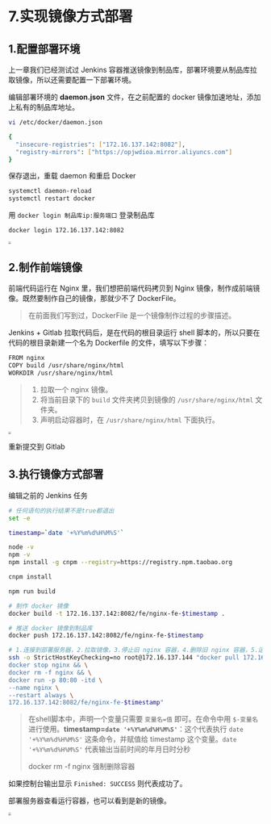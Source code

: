 # 7.实现镜像方式部署



## 1.配置部署环境

上一章我们已经测试过 Jenkins 容器推送镜像到制品库，部署环境要从制品库拉取镜像，所以还需要配置一下部署环境。

编辑部署环境的 **daemon.json** 文件，在之前配置的 docker 镜像加速地址，添加上私有的制品库地址。

```bash
vi /etc/docker/daemon.json
```

```bash
{
  "insecure-registries": ["172.16.137.142:8082"],
  "registry-mirrors": ["https://opjwdioa.mirror.aliyuncs.com"]
}
```

保存退出，重载 daemon 和重启 Docker

```bash
systemctl daemon-reload
systemctl restart docker
```

用 `docker login 制品库ip:服务端口` 登录制品库

```bash
docker login 172.16.137.142:8082
```

<img src="http://qiniu.zwhid.online//uPic/17-07-07-LkfXH6.png" style="zoom:33%;" />



## 2.制作前端镜像

前端代码运行在 Nginx 里，我们想把前端代码拷贝到 Nginx 镜像，制作成前端镜像。既然要制作自己的镜像，那就少不了 DockerFile。

> 在前面我们写到过，DockerFile 是一个镜像制作过程的步骤描述。



Jenkins + Gitlab 拉取代码后，是在代码的根目录运行 shell 脚本的，所以只要在代码的根目录新建一个名为 Dockerfile 的文件，填写以下步骤：

```bash
FROM nginx
COPY build /usr/share/nginx/html
WORKDIR /usr/share/nginx/html
```

> 1. 拉取一个 nginx  镜像。
> 2. 将当前目录下的 `build` 文件夹拷贝到镜像的 `/usr/share/nginx/html` 文件夹。
> 3. 声明启动容器时，在 `/usr/share/nginx/html` 下面执行。

<img src="http://qiniu.zwhid.online//uPic/17-23-31-MTHnpu.png" style="zoom: 33%;" />

重新提交到 Gitlab



## 3.执行镜像方式部署

编辑之前的 Jenkins 任务

```bash
# 任何语句的执行结果不是true都退出
set -e

timestamp=`date '+%Y%m%d%H%M%S'`

node -v
npm -v
npm install -g cnpm --registry=https://registry.npm.taobao.org

cnpm install

npm run build

# 制作 docker 镜像
docker build -t 172.16.137.142:8082/fe/nginx-fe-$timestamp .

# 推送 docker 镜像到制品库
docker push 172.16.137.142:8082/fe/nginx-fe-$timestamp

# 1.连接到部署服务器，2.拉取镜像，3.停止旧 nginx 容器，4.删除旧 nginx 容器，5.运行新镜像并命名容器为 nginx 
ssh -o StrictHostKeyChecking=no root@172.16.137.144 "docker pull 172.16.137.142:8082/fe/nginx-fe-$timestamp && \
docker stop nginx && \
docker rm -f nginx && \
docker run -p 80:80 -itd \
--name nginx \
--restart always \
172.16.137.142:8082/fe/nginx-fe-$timestamp"
```

> 在shell脚本中，声明一个变量只需要 `变量名=值` 即可。在命令中用 `$-变量名` 进行使用。**timestamp=`date '+%Y%m%d%H%M%S'`**：这个代表执行 `date '+%Y%m%d%H%M%S'` 这条命令，并赋值给 timestamp 这个变量。`date '+%Y%m%d%H%M%S'` 代表输出当前时间的年月日时分秒
>
> docker rm -f nginx 强制删除容器



如果控制台输出显示 `Finished: SUCCESS` 则代表成功了。

部署服务器查看运行容器，也可以看到是新的镜像。

<img src="http://qiniu.zwhid.online//uPic/17-29-12-E7DBIS.png" style="zoom:33%;" />